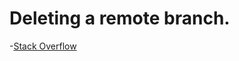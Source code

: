 # Deleting a remote branch.
-[Stack Overflow](http://stackoverflow.com/questions/2003505/delete-a-git-branch-both-locally-and-remotely/2003515#2003515)
